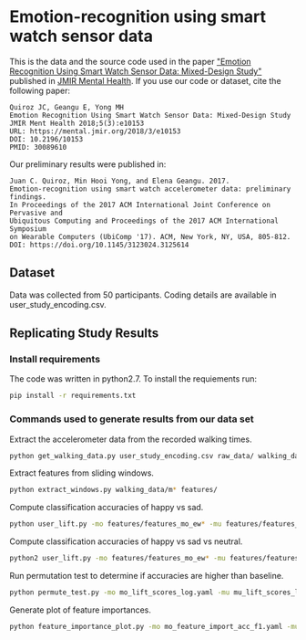 # Emotion-recognition using smart watch sensor data

This is the data and the source code used in the paper ["Emotion Recognition Using Smart Watch Sensor Data: Mixed-Design Study"](http://doi.org/10.2196/10153) published in [JMIR Mental Health](https://mental.jmir.org/). If you use our code or dataset, cite the following paper: 

```
Quiroz JC, Geangu E, Yong MH
Emotion Recognition Using Smart Watch Sensor Data: Mixed-Design Study
JMIR Ment Health 2018;5(3):e10153
URL: https://mental.jmir.org/2018/3/e10153
DOI: 10.2196/10153
PMID: 30089610
```

Our preliminary results were published in:
```
Juan C. Quiroz, Min Hooi Yong, and Elena Geangu. 2017. 
Emotion-recognition using smart watch accelerometer data: preliminary findings. 
In Proceedings of the 2017 ACM International Joint Conference on Pervasive and 
Ubiquitous Computing and Proceedings of the 2017 ACM International Symposium 
on Wearable Computers (UbiComp '17). ACM, New York, NY, USA, 805-812. 
DOI: https://doi.org/10.1145/3123024.3125614
```

## Dataset
Data was collected from 50 participants. Coding details are available in user_study_encoding.csv. 



## Replicating Study Results

### Install requirements

The code was written in python2.7. To install the requiements run:
```bash
pip install -r requirements.txt
```

### Commands used to generate results from our data set

Extract the accelerometer data from the recorded walking times.
```bash
python get_walking_data.py user_study_encoding.csv raw_data/ walking_data/
```

Extract features from sliding windows.
```bash
python extract_windows.py walking_data/m* features/
```

Compute classification accuracies of happy vs sad.
```bash
python user_lift.py -mo features/features_mo_ew* -mu features/features_mu_ew* -mw features/features_mw_ew* -o acc_f1
```

Compute classification accuracies of happy vs sad vs neutral.
```bash
python2 user_lift.py -mo features/features_mo_ew* -mu features/features_mu_ew* -mw features/features_mw_ew* -o neutral --neutral
```

Run permutation test to determine if accuracies are higher than baseline.
```bash
python permute_test.py -mo mo_lift_scores_log.yaml -mu mu_lift_scores_log.yaml -mw mw_lift_scores_log.yaml
```

Generate plot of feature importances.
```bash
python feature_importance_plot.py -mo mo_feature_import_acc_f1.yaml -mu mu_feature_import_acc_f1.yaml -mw mw_feature_import_acc_f1.yaml
```
